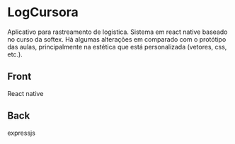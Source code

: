 # LogCursora
Aplicativo para rastreamento de logistica.
Sistema em react native baseado no curso da softex. Há algumas alterações em comparado com o protótipo das aulas, principalmente na estética
que está personalizada (vetores, css, etc.).

## Front
React native
## Back
expressjs
